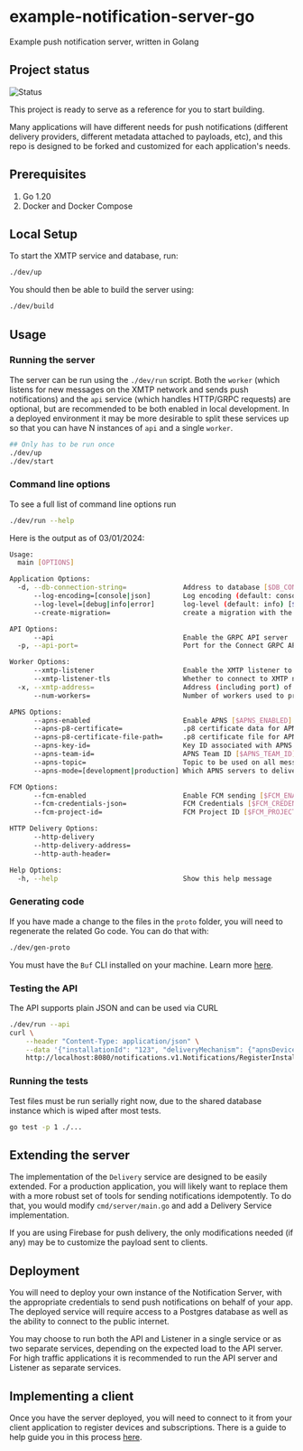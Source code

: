 # example-notification-server-go

Example push notification server, written in Golang

## Project status

![Status](https://camo.githubusercontent.com/47c9762c88d56b96ffa436e2af994dab07f6f61f2a0388cd08be7d42b1b8fef5/68747470733a2f2f696d672e736869656c64732e696f2f62616467652f50726f6a6563745f5374617475732d446576656c6f7065725f507265766965772d79656c6c6f77)

This project is ready to serve as a reference for you to start building.

Many applications will have different needs for push notifications (different delivery providers, different metadata attached to payloads, etc), and this repo is designed to be forked and customized for each application's needs.

## Prerequisites

1. Go 1.20
2. Docker and Docker Compose

## Local Setup

To start the XMTP service and database, run:

```sh
./dev/up
```

You should then be able to build the server using:

```sh
./dev/build
```

## Usage

### Running the server

The server can be run using the `./dev/run` script. Both the `worker` (which listens for new messages on the XMTP network and sends push notifications) and the `api` service (which handles HTTP/GRPC requests) are optional, but are recommended to be both enabled in local development. In a deployed environment it may be more desirable to split these services up so that you can have N instances of `api` and a single `worker`.

```sh
## Only has to be run once
./dev/up
./dev/start
```

### Command line options

To see a full list of command line options run

```sh
./dev/run --help
```

Here is the output as of 03/01/2024:

```sh
Usage:
  main [OPTIONS]

Application Options:
  -d, --db-connection-string=              Address to database [$DB_CONNECTION_STRING]
      --log-encoding=[console|json]        Log encoding (default: console) [$LOG_ENCODING]
      --log-level=[debug|info|error]       log-level (default: info) [$LOG_LEVEL]
      --create-migration=                  create a migration with the given name

API Options:
      --api                                Enable the GRPC API server
  -p, --api-port=                          Port for the Connect GRPC API (default: 8080) [$API_PORT]

Worker Options:
      --xmtp-listener                      Enable the XMTP listener to actually send notifications. Requires APNSOptions to be configured
      --xmtp-listener-tls                  Whether to connect to XMTP network using TLS
  -x, --xmtp-address=                      Address (including port) of XMTP GRPC server [$XMTP_GRPC_ADDRESS]
      --num-workers=                       Number of workers used to process messages (default: 50)

APNS Options:
      --apns-enabled                       Enable APNS [$APNS_ENABLED]
      --apns-p8-certificate=               .p8 certificate data for APNS [$APNS_P8_CERTIFICATE]
      --apns-p8-certificate-file-path=     .p8 certificate file for APNS [$APNS_P8_CERTIFICATE_FILE_PATH]
      --apns-key-id=                       Key ID associated with APNS credentials [$APNS_KEY_ID]
      --apns-team-id=                      APNS Team ID [$APNS_TEAM_ID]
      --apns-topic=                        Topic to be used on all messages [$APNS_TOPIC]
      --apns-mode=[development|production] Which APNS servers to deliver to, development or production (default: development) [$APNS_MODE]

FCM Options:
      --fcm-enabled                        Enable FCM sending [$FCM_ENABLED]
      --fcm-credentials-json=              FCM Credentials [$FCM_CREDENTIALS_JSON]
      --fcm-project-id=                    FCM Project ID [$FCM_PROJECT_ID]

HTTP Delivery Options:
      --http-delivery
      --http-delivery-address=
      --http-auth-header=

Help Options:
  -h, --help                               Show this help message
```

### Generating code

If you have made a change to the files in the `proto` folder, you will need to regenerate the related Go code. You can do that with:

```sh
./dev/gen-proto
```

You must have the `Buf` CLI installed on your machine. Learn more [here](https://buf.build/docs/installation).

### Testing the API

The API supports plain JSON and can be used via CURL

```sh
./dev/run --api
curl \
    --header "Content-Type: application/json" \
    --data '{"installationId": "123", "deliveryMechanism": {"apnsDeviceToken": "foo"}}' \
    http://localhost:8080/notifications.v1.Notifications/RegisterInstallation
```

### Running the tests

Test files must be run serially right now, due to the shared database instance which is wiped after most tests.

```sh
go test -p 1 ./...
```

## Extending the server

The implementation of the `Delivery` service are designed to be easily extended. For a production application, you will likely want to replace them with a more robust set of tools for sending notifications idempotently. To do that, you would modify `cmd/server/main.go` and add a Delivery Service implementation.

If you are using Firebase for push delivery, the only modifications needed (if any) may be to customize the payload sent to clients.

## Deployment

You will need to deploy your own instance of the Notification Server, with the appropriate credentials to send push notifications on behalf of your app. The deployed service will require access to a Postgres database as well as the ability to connect to the public internet.

You may choose to run both the API and Listener in a single service or as two separate services, depending on the expected load to the API server. For high traffic applications it is recommended to run the API server and Listener as separate services.

## Implementing a client

Once you have the server deployed, you will need to connect to it from your client application to register devices and subscriptions. There is a guide to help guide you in this process [here](./docs/notifications-client-guide.md).
